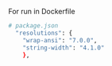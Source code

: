 For run in Dockerfile

```bash
# package.json
  "resolutions": {
    "wrap-ansi": "7.0.0",
    "string-width": "4.1.0"
    },
```
